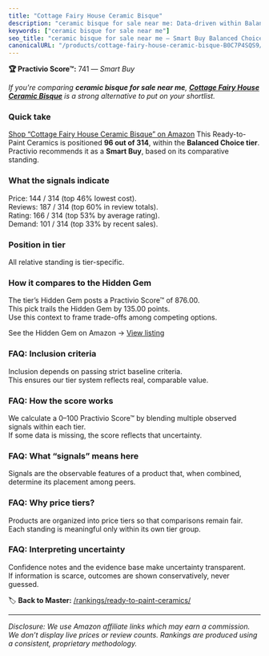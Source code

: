 ```yaml
---
title: "Cottage Fairy House Ceramic Bisque"
description: "ceramic bisque for sale near me: Data-driven within Balanced Choice ranking using the Practivio Score™. Positioned by quality, value, demand, findability, mome…"
keywords: ["ceramic bisque for sale near me"]
seo_title: "ceramic bisque for sale near me — Smart Buy Balanced Choice (2025)"
canonicalURL: "/products/cottage-fairy-house-ceramic-bisque-B0C7P4SQS9/"
---
```


**🏆 Practivio Score™:** 741 — _Smart Buy_


*If you're comparing **ceramic bisque for sale near me**, **[Cottage Fairy House Ceramic Bisque](https://www.amazon.com/dp/B0C7P4SQS9?tag=practivio-20)** is a strong alternative to put on your shortlist.*
### Quick take
[Shop “Cottage Fairy House Ceramic Bisque” on Amazon](https://www.amazon.com/dp/B0C7P4SQS9?tag=practivio-20)
This Ready-to-Paint Ceramics is positioned **96 out of 314**, within the **Balanced Choice tier**.  
Practivio recommends it as a **Smart Buy**, based on its comparative standing.

### What the signals indicate
Price: 144 / 314 (top 46% lowest cost).  
Reviews: 187 / 314 (top 60% in review totals).  
Rating: 166 / 314 (top 53% by average rating).  
Demand: 101 / 314 (top 33% by recent sales).

### Position in tier
All relative standing is tier-specific.

### How it compares to the Hidden Gem
The tier’s Hidden Gem posts a Practivio Score™ of 876.00.  
This pick trails the Hidden Gem by 135.00 points.  
Use this context to frame trade-offs among competing options.  

See the Hidden Gem on Amazon → [View listing](https://www.amazon.com/dp/B0BN822KLT?tag=practivio-20)

### FAQ: Inclusion criteria
Inclusion depends on passing strict baseline criteria.  
This ensures our tier system reflects real, comparable value.

### FAQ: How the score works
We calculate a 0–100 Practivio Score™ by blending multiple observed signals within each tier.  
If some data is missing, the score reflects that uncertainty.

### FAQ: What “signals” means here
Signals are the observable features of a product that, when combined, determine its placement among peers.

### FAQ: Why price tiers?
Products are organized into price tiers so that comparisons remain fair.  
Each standing is meaningful only within its own tier group.

### FAQ: Interpreting uncertainty
Confidence notes and the evidence base make uncertainty transparent.  
If information is scarce, outcomes are shown conservatively, never guessed.


🏷️ **Back to Master:** [/rankings/ready-to-paint-ceramics/](/rankings/ready-to-paint-ceramics/)

---
_Disclosure: We use Amazon affiliate links which may earn a commission. We don’t display live prices or review counts. Rankings are produced using a consistent, proprietary methodology._
